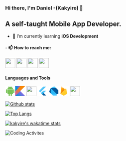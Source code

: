 ### Hi there, I'm Daniel -(Kakyire) 👋

## A self-taught Mobile App Developer.
<!--

- 🔭 I’m currently working on ...
- 👯 I’m looking to collaborate on ...
- 🤔 I’m looking for help with ...- 💬 Ask me about ...
- ⚡ Fun fact: I haven't travel outside my country.
- 😄 Pronouns: ...
- 🌱 I’m currently learning **Flutter**

-->
- 🌱 I’m currently learning **iOS Development**



#### - 📫 How to reach me: 

[<img height="32" width="32" src="https://i.pinimg.com/564x/4e/d6/c0/4ed6c0d35a6e50eb0d5ff72ecc6ae0f9.jpg" />](https://www.instagram.com/kakyirelastborn)
[<img height="32" width="32" src="https://i.pinimg.com/236x/bc/20/72/bc2072d5808e62ea5182b73eab871de2.jpg" />](https://www.facebook.com/kakyirelastborn)
[<img height="32" width="32" src="https://raw.githubusercontent.com/anuraghazra/anuraghazra/master/assets/twitter.svg" />](https://www.twitter.com/kakyirelastborn)
[<img height="32" width="32" src="https://i.pinimg.com/236x/22/90/79/229079c8f5240851cece598cf8eee770.jpg" />](danielfrimpong92@gmail.com)



#### Languages and Tools
<img height="32" width="32" src="https://raw.githubusercontent.com/github/explore/80688e429a7d4ef2fca1e82350fe8e3517d3494d/topics/android/android.png" /><img height="32" width="32" src="https://raw.githubusercontent.com/github/explore/80688e429a7d4ef2fca1e82350fe8e3517d3494d/topics/kotlin/kotlin.png" />
<img height="32" width="32" src="https://i.pinimg.com/236x/f1/ea/a7/f1eaa7278f64e27128e062a3de918265.jpg" />
<img height="32" width="32" src="https://raw.githubusercontent.com/github/explore/80688e429a7d4ef2fca1e82350fe8e3517d3494d/topics/flutter/flutter.png" />
<img height="32" width="32" src="https://raw.githubusercontent.com/github/explore/80688e429a7d4ef2fca1e82350fe8e3517d3494d/topics/dart/dart.png" /><img height="32" width="32" src="https://raw.githubusercontent.com/github/explore/80688e429a7d4ef2fca1e82350fe8e3517d3494d/topics/firebase/firebase.png" />
<img height="32" width="32" src="https://i.pinimg.com/236x/51/b0/ba/51b0ba46b3b854fcbfc08fc0be57ce5d.jpg" />


[![Github stats](https://github-readme-stats.vercel.app/api?username=kakyire&show_icons=true&count_private=true&hide=issues&contribs=true&stars=true&include_all_commits=false)](https://github.com/kakyire/github-readme-stats)




[![Top Langs](https://github-readme-stats.vercel.app/api/top-langs/?username=kakyire&langs_count=20&layout=compact)](https://github.com/kakyire/github-readme-stats)


[![kakyire's wakatime stats](https://github-readme-stats.vercel.app/api/wakatime?username=kakyire&layout=compact)](https://github.com/anuraghazra/github-readme-stats)

![Coding Activites](https://wakatime.com/share/@kakyire/05da2bbe-5ed0-423d-8e82-21b62e9736d9.svg)

<!-- ![Customized Card](https://github-readme-stats.vercel.app/api/pin?username=kakyire&repo=app-review&title_color=fff&icon_color=f9f9f9&text_color=9f9f9f&bg_color=151515)

![Customized Card](https://github-readme-stats.vercel.app/api/pin?username=kakyire&repo=webview-theme&title_color=fff&icon_color=f9f9f9&text_color=9f9f9f&bg_color=151515) -->



